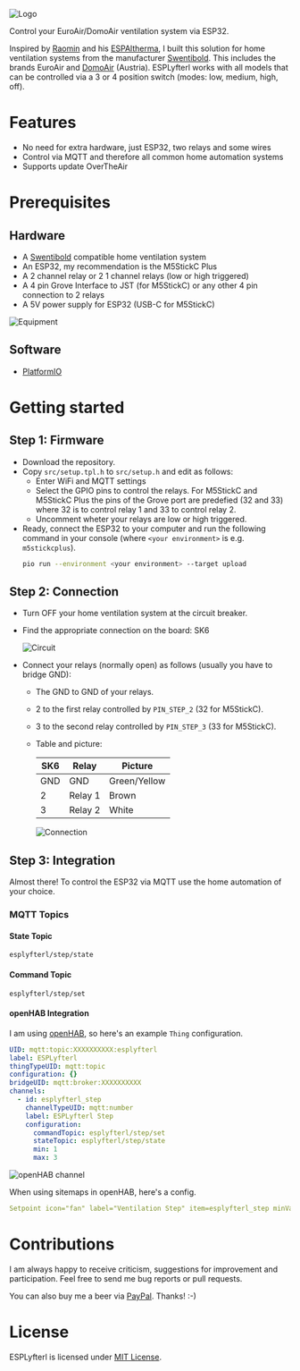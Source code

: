 ![Logo](https://raw.githubusercontent.com/dandjo/ESPLyfterl/main/doc/assets/logo.png)

Control your EuroAir/DomoAir ventilation system via ESP32.

Inspired by [Raomin](https://github.com/raomin) and his [ESPAltherma](https://github.com/raomin/ESPAltherma), I built this solution for home ventilation systems from the manufacturer [Swentibold](https://www.swentibold.com/). This includes the brands EuroAir and [DomoAir](https://www.domoair.at/) (Austria). ESPLyfterl works with all models that can be controlled via a 3 or 4 position switch (modes: low, medium, high, off).

# Features

* No need for extra hardware, just ESP32, two relays and some wires
* Control via MQTT and therefore all common home automation systems
* Supports update OverTheAir

# Prerequisites

## Hardware

* A [Swentibold](https://www.swentibold.com/) compatible home ventilation system
* An ESP32, my recommendation is the M5StickC Plus
* A 2 channel relay or 2 1 channel relays (low or high triggered)
* A 4 pin Grove Interface to JST (for M5StickC) or any other 4 pin connection to 2 relays
* A 5V power supply for ESP32 (USB-C for M5StickC)

![Equipment](https://raw.githubusercontent.com/dandjo/ESPLyfterl/main/doc/assets/img_equipment.jpg)

## Software

* [PlatformIO](https://platformio.org/)

# Getting started

## Step 1: Firmware

* Download the repository.
* Copy `src/setup.tpl.h` to `src/setup.h` and edit as follows:
  * Enter WiFi and MQTT settings
  * Select the GPIO pins to control the relays. For M5StickC and M5StickC Plus the pins of the Grove port are predefied (32 and 33) where 32 is to control relay 1 and 33 to control relay 2.
  * Uncomment wheter your relays are low or high triggered.
* Ready, connect the ESP32 to your computer and run the following command in your console (where `<your environment>` is e.g. `m5stickcplus`).
  ```sh
  pio run --environment <your environment> --target upload
  ```

## Step 2: Connection

* Turn OFF your home ventilation system at the circuit breaker.
* Find the appropriate connection on the board: SK6

  ![Circuit](https://raw.githubusercontent.com/dandjo/ESPLyfterl/main/doc/assets/schematic.png)
* Connect your relays (normally open) as follows (usually you have to bridge GND):
  * The GND to GND of your relays.
  * 2 to the first relay controlled by `PIN_STEP_2` (32 for M5StickC).
  * 3 to the second relay controlled by `PIN_STEP_3` (33 for M5StickC).
  * Table and picture:

    | SK6 | Relay   | Picture        |
    | --- | ------- | -------------- |
    | GND | GND     | Green/Yellow   |
    | 2   | Relay 1 | Brown          |
    | 3   | Relay 2 | White          |

    ![Connection](https://raw.githubusercontent.com/dandjo/ESPLyfterl/main/doc/assets/img_connection.jpg)

## Step 3: Integration

Almost there! To control the ESP32 via MQTT use the home automation of your choice.

### MQTT Topics

#### State Topic

`esplyfterl/step/state`

#### Command Topic

`esplyfterl/step/set`

#### openHAB Integration

I am using [openHAB](https://www.openhab.org/), so here's an example `Thing` configuration.

```yml
UID: mqtt:topic:XXXXXXXXXX:esplyfterl
label: ESPLyfterl
thingTypeUID: mqtt:topic
configuration: {}
bridgeUID: mqtt:broker:XXXXXXXXXX
channels:
  - id: esplyfterl_step
    channelTypeUID: mqtt:number
    label: ESPLyfterl Step
    configuration:
      commandTopic: esplyfterl/step/set
      stateTopic: esplyfterl/step/state
      min: 1
      max: 3
```

![openHAB channel](https://raw.githubusercontent.com/dandjo/ESPLyfterl/main/doc/assets/screenshot_openhab_channel.png)

When using sitemaps in openHAB, here's a config.

```yml
Setpoint icon="fan" label="Ventilation Step" item=esplyfterl_step minValue=1 maxValue=3 step=1
```

# Contributions

I am always happy to receive criticism, suggestions for improvement and participation. Feel free to send me bug reports or pull requests.

You can also buy me a beer via [PayPal](https://paypal.me/danielpernold).
Thanks! :-)

# License

ESPLyfterl is licensed under [MIT License](https://mit-license.org/).
